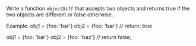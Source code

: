 Write a function `objectDiff` that accepts two objects and returns true if the two objects are different or false otherwise.

Example:
obj1 = {foo: 'bar'}
obj2 = {foo: 'bar'}
// return: true

obj1 = {foo: 'bar'}
obj2 = {foo: 'baz'}
// return false;
